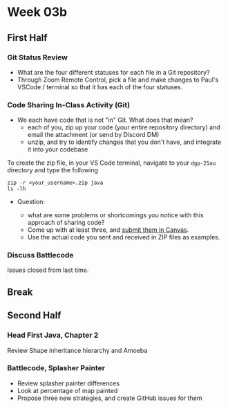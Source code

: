 # Week 03b

## First Half

### Git Status Review

* What are the four different statuses for each file in a Git repository?
* Through Zoom Remote Control, pick a file and make changes to Paul's VSCode / terminal so that it has each of the four statuses.

### Code Sharing In-Class Activity (Git)

* We each have code that is not "in" Git. What does that mean?
  * each of you, zip up your code (your entire repository directory) and email the attachment (or send by Discord DM)
  * unzip, and try to identify changes that you don't have, and integrate it into your codebase

To create the zip file, in your VS Code terminal, navigate to your `dgp-25au` directory and type the following
```
zip -r <your_username>.zip java
ls -lh
```

* Question:

  * what are some problems or shortcomings you notice with this approach of sharing code?
  * Come up with at least three, and [submit them in Canvas]().
  * Use the actual code you sent and received in ZIP files as examples.

### Discuss Battlecode

Issues closed from last time.


## Break

## Second Half

### Head First Java, Chapter 2

Review Shape inheritance hierarchy and Amoeba

### Battlecode, Splasher Painter

* Review splasher painter differences
* Look at percentage of map painted
* Propose three new strategies, and create GitHub issues for them
